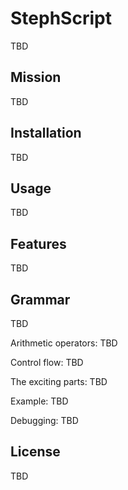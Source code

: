 # StephScript
TBD

## Mission
TBD

## Installation
TBD

## Usage
TBD

## Features
TBD

## Grammar
TBD

Arithmetic operators:
TBD

Control flow:
TBD

The exciting parts:
TBD

Example:
TBD

Debugging:
TBD

## License
TBD
